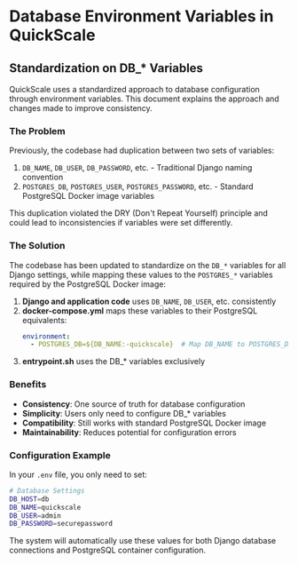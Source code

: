 # Database Environment Variables in QuickScale

## Standardization on DB_* Variables

QuickScale uses a standardized approach to database configuration through environment variables. This document explains the approach and changes made to improve consistency.

### The Problem

Previously, the codebase had duplication between two sets of variables:

1. `DB_NAME`, `DB_USER`, `DB_PASSWORD`, etc. - Traditional Django naming convention
2. `POSTGRES_DB`, `POSTGRES_USER`, `POSTGRES_PASSWORD`, etc. - Standard PostgreSQL Docker image variables

This duplication violated the DRY (Don't Repeat Yourself) principle and could lead to inconsistencies if variables were set differently.

### The Solution

The codebase has been updated to standardize on the `DB_*` variables for all Django settings, while mapping these values to the `POSTGRES_*` variables required by the PostgreSQL Docker image:

1. **Django and application code** uses `DB_NAME`, `DB_USER`, etc. consistently
2. **docker-compose.yml** maps these variables to their PostgreSQL equivalents:
   ```yaml
   environment:
     - POSTGRES_DB=${DB_NAME:-quickscale}  # Map DB_NAME to POSTGRES_DB for PostgreSQL
   ```
3. **entrypoint.sh** uses the DB_* variables exclusively

### Benefits

- **Consistency**: One source of truth for database configuration
- **Simplicity**: Users only need to configure DB_* variables
- **Compatibility**: Still works with standard PostgreSQL Docker image
- **Maintainability**: Reduces potential for configuration errors

### Configuration Example

In your `.env` file, you only need to set:

```bash
# Database Settings
DB_HOST=db
DB_NAME=quickscale
DB_USER=admin
DB_PASSWORD=securepassword
```

The system will automatically use these values for both Django database connections and PostgreSQL container configuration. 